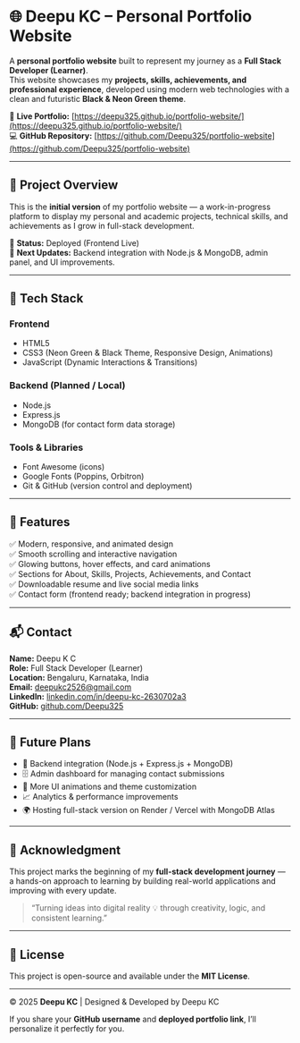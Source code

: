 # 🌐 Deepu KC – Personal Portfolio Website

A **personal portfolio website** built to represent my journey as a **Full Stack Developer (Learner)**.  
This website showcases my **projects, skills, achievements, and professional experience**, developed using modern web technologies with a clean and futuristic **Black & Neon Green theme**.

🔗 **Live Portfolio:** [https://deepu325.github.io/portfolio-website/](https://deepu325.github.io/portfolio-website/)  
💻 **GitHub Repository:** [https://github.com/Deepu325/portfolio-website](https://github.com/Deepu325/portfolio-website)

---

## 🚀 Project Overview

This is the **initial version** of my portfolio website — a work-in-progress platform to display my personal and academic projects, technical skills, and achievements as I grow in full-stack development.

🧱 **Status:** Deployed (Frontend Live)  
🧩 **Next Updates:** Backend integration with Node.js & MongoDB, admin panel, and UI improvements.

---

## 🧠 Tech Stack

### **Frontend**
- HTML5  
- CSS3 (Neon Green & Black Theme, Responsive Design, Animations)  
- JavaScript (Dynamic Interactions & Transitions)

### **Backend (Planned / Local)**
- Node.js  
- Express.js  
- MongoDB (for contact form data storage)

### **Tools & Libraries**
- Font Awesome (icons)  
- Google Fonts (Poppins, Orbitron)  
- Git & GitHub (version control and deployment)

---

## 🎨 Features

✅ Modern, responsive, and animated design  
✅ Smooth scrolling and interactive navigation  
✅ Glowing buttons, hover effects, and card animations  
✅ Sections for About, Skills, Projects, Achievements, and Contact  
✅ Downloadable resume and live social media links  
✅ Contact form (frontend ready; backend integration in progress)  


---

## 📬 Contact

**Name:** Deepu K C  
**Role:** Full Stack Developer (Learner)  
**Location:** Bengaluru, Karnataka, India  
**Email:** [deepukc2526@gmail.com](mailto:deepukc2526@gmail.com)  
**LinkedIn:** [linkedin.com/in/deepu-kc-2630702a3](https://www.linkedin.com/in/deepu-kc-2630702a3)  
**GitHub:** [github.com/Deepu325](https://github.com/Deepu325)

---

## 🧾 Future Plans

- 🧠 Backend integration (Node.js + Express.js + MongoDB)
- 🗄️ Admin dashboard for managing contact submissions
- 🎨 More UI animations and theme customization
- 📈 Analytics & performance improvements
- 🌍 Hosting full-stack version on Render / Vercel with MongoDB Atlas

---

## 🏁 Acknowledgment

This project marks the beginning of my **full-stack development journey** —  
a hands-on approach to learning by building real-world applications and improving with every update.

> “Turning ideas into digital reality 💡 through creativity, logic, and consistent learning.”

---

## 🪪 License

This project is open-source and available under the **MIT License**.

---

© 2025 **Deepu KC** | Designed & Developed by Deepu KC

If you share your **GitHub username** and **deployed portfolio link**, I’ll personalize it perfectly for you.
```
